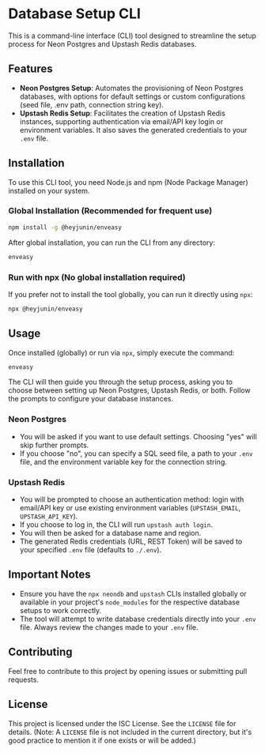 # Database Setup CLI

This is a command-line interface (CLI) tool designed to streamline the setup process for Neon Postgres and Upstash Redis databases.

## Features

-   **Neon Postgres Setup**: Automates the provisioning of Neon Postgres databases, with options for default settings or custom configurations (seed file, .env path, connection string key).
-   **Upstash Redis Setup**: Facilitates the creation of Upstash Redis instances, supporting authentication via email/API key login or environment variables. It also saves the generated credentials to your `.env` file.

## Installation

To use this CLI tool, you need Node.js and npm (Node Package Manager) installed on your system.

### Global Installation (Recommended for frequent use)

```bash
npm install -g @heyjunin/enveasy
```

After global installation, you can run the CLI from any directory:

```bash
enveasy
```

### Run with npx (No global installation required)

If you prefer not to install the tool globally, you can run it directly using `npx`:

```bash
npx @heyjunin/enveasy
```

## Usage

Once installed (globally) or run via `npx`, simply execute the command:

```bash
enveasy
```

The CLI will then guide you through the setup process, asking you to choose between setting up Neon Postgres, Upstash Redis, or both. Follow the prompts to configure your database instances.

### Neon Postgres

-   You will be asked if you want to use default settings. Choosing "yes" will skip further prompts.
-   If you choose "no", you can specify a SQL seed file, a path to your `.env` file, and the environment variable key for the connection string.

### Upstash Redis

-   You will be prompted to choose an authentication method: login with email/API key or use existing environment variables (`UPSTASH_EMAIL`, `UPSTASH_API_KEY`).
-   If you choose to log in, the CLI will run `upstash auth login`.
-   You will then be asked for a database name and region.
-   The generated Redis credentials (URL, REST Token) will be saved to your specified `.env` file (defaults to `./.env`).

## Important Notes

-   Ensure you have the `npx neondb` and `upstash` CLIs installed globally or available in your project's `node_modules` for the respective database setups to work correctly.
-   The tool will attempt to write database credentials directly into your `.env` file. Always review the changes made to your `.env` file.

## Contributing

Feel free to contribute to this project by opening issues or submitting pull requests.

## License

This project is licensed under the ISC License. See the `LICENSE` file for details. (Note: A `LICENSE` file is not included in the current directory, but it's good practice to mention it if one exists or will be added.)